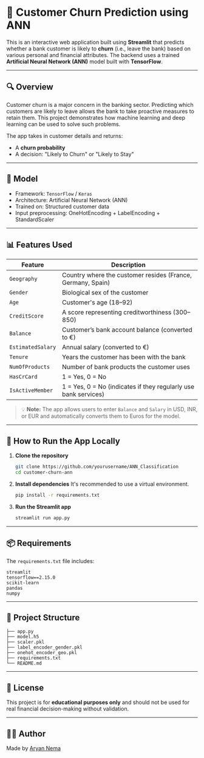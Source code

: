 # 💼 Customer Churn Prediction using ANN

This is an interactive web application built using **Streamlit** that predicts whether a bank customer is likely to **churn** (i.e., leave the bank) based on various personal and financial attributes. The backend uses a trained **Artificial Neural Network (ANN)** model built with **TensorFlow**.

---

## 🔍 Overview

Customer churn is a major concern in the banking sector. Predicting which customers are likely to leave allows the bank to take proactive measures to retain them. This project demonstrates how machine learning and deep learning can be used to solve such problems.

The app takes in customer details and returns:

- A **churn probability**
- A decision: "Likely to Churn" or "Likely to Stay"

---

## 🧠 Model

- Framework: `TensorFlow` / `Keras`
- Architecture: Artificial Neural Network (ANN)
- Trained on: Structured customer data
- Input preprocessing: OneHotEncoding + LabelEncoding + StandardScaler

---

## 📊 Features Used

| Feature           | Description                                                     |
| ----------------- | --------------------------------------------------------------- |
| `Geography`       | Country where the customer resides (France, Germany, Spain)     |
| `Gender`          | Biological sex of the customer                                  |
| `Age`             | Customer's age (18–92)                                          |
| `CreditScore`     | A score representing creditworthiness (300–850)                 |
| `Balance`         | Customer’s bank account balance (converted to €)                |
| `EstimatedSalary` | Annual salary (converted to €)                                  |
| `Tenure`          | Years the customer has been with the bank                       |
| `NumOfProducts`   | Number of bank products the customer uses                       |
| `HasCrCard`       | 1 = Yes, 0 = No                                                 |
| `IsActiveMember`  | 1 = Yes, 0 = No (indicates if they regularly use bank services) |

> 💡 **Note:** The app allows users to enter `Balance` and `Salary` in USD, INR, or EUR and automatically converts them to Euros for the model.

---

## 🚀 How to Run the App Locally

1. **Clone the repository**

   ```bash
   git clone https://github.com/yourusername/ANN_Classification
   cd customer-churn-ann
   ```

2. **Install dependencies**
   It's recommended to use a virtual environment.

   ```bash
   pip install -r requirements.txt
   ```

3. **Run the Streamlit app**
   ```bash
   streamlit run app.py
   ```

---

## 📦 Requirements

The `requirements.txt` file includes:

```
streamlit
tensorflow==2.15.0
scikit-learn
pandas
numpy
```

---

## 📁 Project Structure

```
├── app.py
├── model.h5
├── scaler.pkl
├── label_encoder_gender.pkl
├── onehot_encoder_geo.pkl
├── requirements.txt
└── README.md
```

---

## 📝 License

This project is for **educational purposes only** and should not be used for real financial decision-making without validation.

---

## 🙋‍♂️ Author

Made by [Aryan Nema](https://github.com/aryannema)
